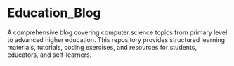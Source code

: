 # Education_Blog
A comprehensive blog covering computer science topics from primary level to advanced higher education. This repository provides structured learning materials, tutorials, coding exercises, and resources for students, educators, and self-learners.
